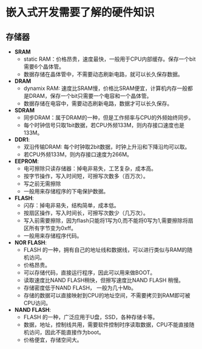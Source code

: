 # 嵌入式开发需要了解的硬件知识
## 存储器
- **SRAM**
   - static RAM：价格昂贵，速度最快，一般用于CPU内部缓存。保存一个bit需要6个晶体管。
   - 数据存储在晶体管中，不需要动态刷新电路，就可以长久保存数据。
- **DRAM**
   - dynamix RAM: 速度比SRAM慢，价格比SRAM便宜，计算机内存一般都是DRAM，保存一个bit只需要一个电容和一个晶体管。
   - 数据存储在电容中，需要动态刷新电路，数据才可以长久保存。
- **SDRAM**
   - 同步DRAM：属于DRAM的一种，但是工作频率与CPU的外频始终同步。
   - 每个时钟信号只取1bit数据，若CPU外频133M，则内存接口速度也是133M。
- **DDR1**:
   - 双沿传输DRAM: 每个时钟取2bit数据，时钟上升沿和下降沿均可以取。
   - 若CPU外频133M，则内存接口速度为266M。
- **EEPROM**:
   - 电可擦除只读存储器：掉电非易失，工艺复杂，成本高。
   - 按字节操作，写入时间短，可擦写次数多（百万次）。
   - 写之前无需擦除
   - 一般用来存储程序的下电保护数据。
- **FLASH**:
   - 闪存：掉电非易失，结构简单，成本低。
   - 按扇区操作，写入时间长，可擦写次数少（几万次）。
   - 写入前需要擦除，因为flash只能将1写为0,而不能将0写为1,需要擦除将扇区所有字节变为0xff。
   - 一般用来存储程序代码。
- **NOR FLASH**:
   - FLASH 的一种，拥有自己的地址线和数据线，可以进行类似与RAM的随机访问。
   - 价格昂贵。
   - 可以存储代码，直接运行程序，因此可以用来做BOOT。
   - 读取速度比NAND FLASH稍快，但擦写速度比NAND FLASH 稍慢。
   - 存储密度低于NAND FLASH， 一般为几十Mb。
   - 存储的数据可以直接映射到CPU的地址空间，不需要拷贝到RAM即可被CPU访问。
- **NAND FLASH**:
   - FLASH 的一种，广泛应用于U盘，SSD，各种存储卡等。
   - 数据，地址，控制线共用，需要软件控制时序读取数据，CPU不能直接随机访问，因此不能直接作为boot。
   - 价格便宜，存储空间大。
